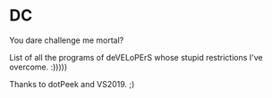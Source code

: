 # DC
You dare challenge me mortal?

List of all the programs of deVELoPErS whose stupid restrictions I've overcome. :)))))

Thanks to dotPeek and VS2019. ;)
